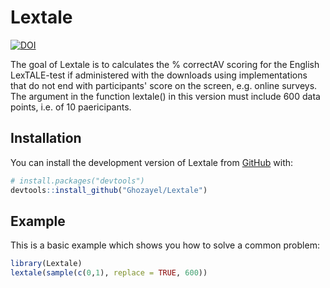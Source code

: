 
# Lextale

<!-- badges: start -->
[![DOI](https://zenodo.org/badge/525854071.svg)](https://zenodo.org/badge/latestdoi/525854071)
<!-- badges: end -->

The goal of Lextale is to calculates the % correctAV scoring for the English LexTALE-test if administered with the downloads using implementations that do not end with participants' score on the screen, e.g. online surveys. The argument in the function lextale() in this version must include 600 data points, i.e. of 10 paericipants.

## Installation

You can install the development version of Lextale from [GitHub](https://github.com/) with:

``` r
# install.packages("devtools")
devtools::install_github("Ghozayel/Lextale")
```

## Example

This is a basic example which shows you how to solve a common problem:

``` r
library(Lextale)
lextale(sample(c(0,1), replace = TRUE, 600))
```

